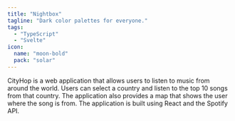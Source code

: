 ```yaml
---
title: "Nightbox"
tagline: "Dark color palettes for everyone."
tags:
  - "TypeScript"
  - "Svelte"
icon:
  name: "moon-bold" 
  pack: "solar"
---
```


CityHop is a web application that allows users to listen to music from around the world. Users can select a country and listen to the top 10 songs from that country. The application also provides a map that shows the user where the song is from. The application is built using React and the Spotify API.